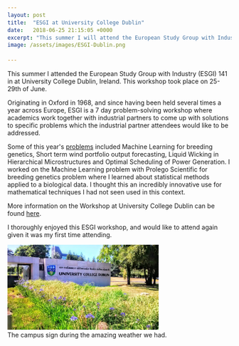 ```yaml
---
layout: post
title:  "ESGI at University College Dublin"
date:   2018-06-25 21:15:05 +0000
excerpt: "This summer I will attend the European Study Group with Industry (ESGI) 141 in at University College Dublin, Ireland. This workshop takes place on 25-29th of June."
image: /assets/images/ESGI-Dublin.png

---
```

This summer I attended the European Study Group with Industry (ESGI) 141 in at University College Dublin, Ireland. This workshop took place on 25-29th of June.

Originating in Oxford in 1968, and since having been held several times a year across Europe, ESGI is a 7 day problem-solving workshop where academics work together with industrial partners to come up with solutions to specific problems which the industrial partner attendees would like to be addressed. 

Some of this year's [problems][ucd-problems] included Machine Learning for breeding genetics, Short term wind portfolio output forecasting, Liquid Wicking in Hierarchical Microstructures and Optimal Scheduling of Power Generation. 
I worked on the Machine Learning problem with Prolego Scientific for breeding genetics problem where I learned about statistical methods applied to a biological data.
I thought this an incredibly innovative use for mathematical techniques I had not seen used in this context.


More information on the Workshop at University College Dublin can be found [here][esgi-dublin].

I thoroughly enjoyed this ESGI workshop, and would like to attend again given it was my first time attending.

<div class="center">
<img src="/assets/images/Dublin2.jpg" alt="drawing" width="340"/>
</div>
 
 <div class="center">
The campus sign during the amazing weather we had.
</div>

[my-blog1]: http://www.mattmcguigan.co.uk/2018/06/25/hello-world/
[esgi-dublin]: https://maths.ucd.ie/esgi141/
[ucd-problems]: https://maths.ucd.ie/esgi141/problems.html



